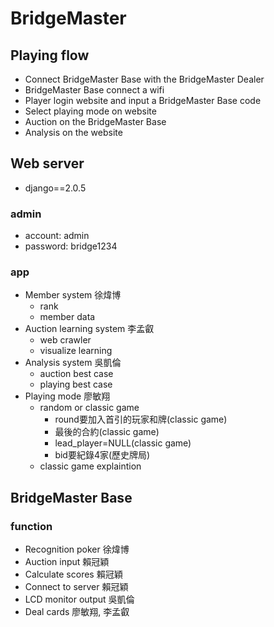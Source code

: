 # BridgeMaster
## Playing flow
- Connect BridgeMaster Base with the BridgeMaster Dealer
- BridgeMaster Base connect a wifi
- Player login website and input a BridgeMaster Base code
- Select playing mode on website
- Auction on the BridgeMaster Base
- Analysis on the website
## Web server
- django==2.0.5
### admin
- account: admin
- password: bridge1234
### app
- Member system  徐煒博
  - rank
  - member data
- Auction learning system 李孟叡
  - web crawler
  - visualize learning
- Analysis system 吳凱倫
  - auction best case
  - playing best case
- Playing mode 廖敏翔
  - random or classic game
    - round要加入首引的玩家和牌(classic game)
    - 最後的合約(classic game)
    - lead_player=NULL(classic game)
    - bid要紀錄4家(歷史牌局)
  - classic game explaintion
## BridgeMaster Base
### function
- Recognition poker 徐煒博
- Auction input 賴冠穎
- Calculate scores 賴冠穎
- Connect to server 賴冠穎
- LCD monitor output 吳凱倫
- Deal cards 廖敏翔, 李孟叡
